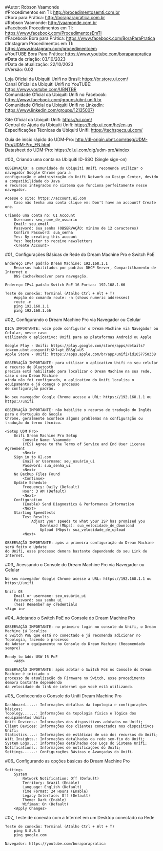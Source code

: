 #Autor: Robson Vaamonde<br>
#Procedimentos em TI: http://procedimentosemti.com.br<br>
#Bora para Prática: http://boraparapratica.com.br<br>
#Robson Vaamonde: http://vaamonde.com.br<br>
#Facebook Procedimentos em TI: https://www.facebook.com/ProcedimentosEmTi<br>
#Facebook Bora para Prática: https://www.facebook.com/BoraParaPratica<br>
#Instagram Procedimentos em TI: https://www.instagram.com/procedimentoem<br>
#YouTUBE Bora Para Prática: https://www.youtube.com/boraparapratica<br>
#Data de criação: 03/10/2023<br>
#Data de atualização: 22/10/2023<br>
#Versão: 0.02

Loja Oficial da Ubiquiti Unifi no Brasil: https://br.store.ui.com/<br>
Canal Oficial da Ubiquiti Unifi no YouTUBE: https://www.youtube.com/UBNTBR<br>
Comunidade Oficial da Ubiquiti Unifi no Facebook: https://www.facebook.com/groups/ubnt.unifi.br<br>
Comunidade Oficial da Ubiquiti Unifi no LinkedIn: https://www.linkedin.com/groups/12135007/

Site Oficial da Ubiquiti Unifi: https://ui.com/<br>
Central de Ajuda da Ubiquiti Unifi: https://help.ui.com/hc/en-us<br>
Especificações Técnicas da Ubiquiti Unifi: https://techspecs.ui.com/

Guia de início rápido do UDM-Pro: http://dl-origin.ubnt.com/qsg/UDM-Pro/UDM-Pro_EN.html<br>
Datasheet do UDM-Pro: https://dl.ui.com/qig/udm-pro/#index

#00_ Criando uma conta na Ubiquiti ID-SSO (Single sign-on)<br>

	OBSERVAÇÃO: a comunidade do Ubiquiti Unifi recomenda utilizar o navegador Google Chrome para a 
	configuração e administração do Unifi Network ou Design Center, devido a compatibilidade do Java 
	e recursos integrados no sistema que funciona perfeitamente nesse navegador.
	
	Acesse o site: https://account.ui.com
		Caso não tenha uma conta clique em: Don't have an account? Create one.
	
	Criando uma conta no: UI Account
		Username: seu_nome_de_usuario
		Email: seu_email
		Password: sua_senha (OBSERVAÇÃO: mínimo de 12 caracteres)
		Confirm Password: sua_senha
		Yes: By creating this account
		Yes: Register to receive newsletters
		<Create Account>

#01_ Configurações Básicas de Rede do Dream Machine Pro e Switch PoE<br>

	Endereço IPv4 padrão Dream Machine: 192.168.1.1
		Recursos habilitados por padrão: DHCP Server, Compartilhamento de Internet e
		DNS Cache/Resolver para navegação.

	Endereço IPv4 padrão Switch PoE 16 Portas: 192.168.1.66

	Teste de conexão: Terminal (Atalho Ctrl + Alt + T)
		#opção do comando route: -n (shows numeric addresses)
		route -n
		ping 192.168.1.1
		ping 192.168.1.66

#02_ Configurando o Dream Machine Pro via Navegador ou Celular<br>

	DICA IMPORTANTE: você pode configurar o Dream Machine via Navegador ou Celular, nesse caso
	utilizando o aplicativo: Unifi para as plataformas Android ou Apple

	Google Play - Unifi: https://play.google.com/store/apps/details?id=com.ubnt.easyunifi&hl=pt_BR&gl=US
	Apple Store - Unifi: https://apps.apple.com/br/app/unifi/id1057750338

	OBSERVAÇÃO IMPORTANTE: para utilizar o aplicativo Unifi no seu celular o recurso de Bluetooth
	precisa está habilitado para localizar o Dream Machine na sua rede, caso o seu Dream Machine
	ainda não foi configurado, o aplicativo do Unifi localiza o equipamento e já começa o processo 
	de configuração padrão.

	No seu navegador Google Chrome acesse a URL: https://192.168.1.1 ou https://unifi
	
	OBSERVAÇÃO IMPORTANTE: não habilite o recurso de tradução do Inglês para o Português do Google
	Chrome, geralmente acontece alguns problemas na configuração ou tradução do termo técnico.

	<Setup UDM Pro>
		Unifi Dream Machine Pro Setup
			Console Name: Vaamonde
			(YES) Agree to the Terms of Service and End User License Agreement
			<Next>
		Sign in to UI.com
			Email or Username: seu_usuário_ui
			Password: sua_senha_ui
			<Next>
		No Backup Files Found
			<Continue>
		Update Schedule
			Frequency: Daily (Default)
			Hour: 3 AM (Default)
			<Next>
		Configuration
			(Enable) Send Diagnostics & Performance Information
			<Next>
		Starting Speedtests
			Test Results
				Adjust your speeds to what your ISP has promised you
					Download (Mbps): sua_velocidade_de_download
					Upload (Mbps): sua_velocidade_de_upload
			<Next>

	OBSERVAÇÃO IMPORTANTE: após a primeira configuração do Dream Machine será feito o Update
	do Unifi, esse processo demora bastante dependendo do seu Link de Internet.

#03_ Acessando o Console do Dream Machine Pro via Navegador ou Celular<br>

	No seu navegador Google Chrome acesse a URL: https://192.168.1.1 ou https://unifi

	Unifi OS
		Email or username: seu_usuário_ui
		Password: sua_senha_ui
		(Yes) Remember my credentials
	<Sign in>

#04_ Adotando o Switch PoE no Console do Dream Machine Pro<br>

	OBSERVAÇÃO IMPORTANTE: no primeiro login no console do Unifi, o Dream Machine já localiza
	o Switch PoE que está no conectado e já recomenda adicionar no Topologia, fazendo o processo
	de Adotar o equipamento no Console do Dream Machine (Recomendado sempre)

	Ready to Add: USW 16 PoE
		<Add>

	OBSERVAÇÃO IMPORTANTE: após adotar o Switch PoE no Console do Dream Machine é iniciado o 
	processo de atualização do Firmware no Switch, esse procedimento demora bastante dependendo
	da velocidade do link de internet que você está utilizando.

#05_ Conhecendo o Console do Unifi Dream Machine Pro<br>

	Dashboard.....: Informações detalhas da topologia e configurações básicas;
	Topology......: Informações da topologia física e lógica dos equipamentos Unifi;
	Unifi Devices.: Informações dos dispositivos adotados no Unifi;
	Client Devices: Informações dos clientes conectados nos dispositivos Unifi;
	Statistics....: Informações de estáticas de uso dos recursos do Unifi;
	Wifi Insights.: Informações detalhadas da rede sem-fio do Unifi;
	System Logs...: Informações detalhadas dos Logs do Sistema Unifi;
	Notifications.: Informações de notificações do Unifi;
	Settings......: Configurações Básicas e Avançadas do Unifi.

#06_ Configurando as opções básicas do Dream Machine Pro<br>

	Settings
		System
			Network Notification: Off (Default)
			Territory: Brazil (Enable)
			Language: English (Default)
			Time Format: 24 Hours (Enable)
			Legacy Interface: Off (Default)
			Theme: Dark (Enable)
			Wifiman: On (Default)
		<Apply Changes>

#07_ Teste de conexão com a Internet em um Desktop conectado na Rede<br>

	Teste de conexão: Terminal (Atalho Ctrl + Alt + T)
		ping 8.8.8.8
		ping google.com

	Navegador: https://youtube.com/boraparapratica